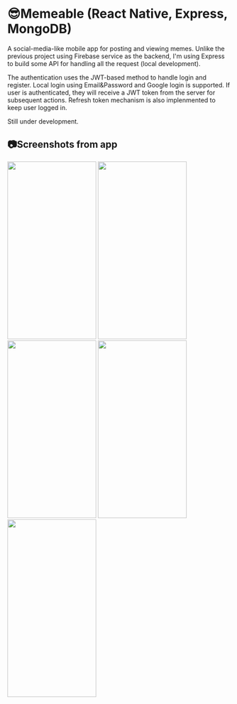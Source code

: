 # 😎Memeable (React Native, Express, MongoDB)
A social-media-like mobile app for posting and viewing memes. Unlike the
previous project using Firebase service as the backend, I'm using Express
to build some API for handling all the request (local development).

The authentication uses the JWT-based method to handle login and register.
Local login using Email&Password and Google login is supported. If user is
authenticated, they will receive a JWT token from the server for subsequent
actions. Refresh token mechanism is also implenmented to keep user logged in.

Still under development.

## 📷Screenshots from app
<img src="https://github.com/user-attachments/assets/c5243c17-be08-49a3-a992-c7e04add0b87" width="200" height="400"/>
<img src="https://github.com/user-attachments/assets/c8ace98f-b813-487b-a605-675c80ff26e0" width="200" height="400"/>
<img src="https://github.com/user-attachments/assets/8c80b238-87a8-4824-85c4-9ddeb97b8266" width="200" height="400"/>
<img src="https://github.com/user-attachments/assets/ee405c91-831e-4d23-82bf-e6c1db4995fa" width="200" height="400"/>
<img src="https://github.com/user-attachments/assets/1570d012-0e1f-4b5d-9a16-dd0063d83956" width="200" height="400"/>
